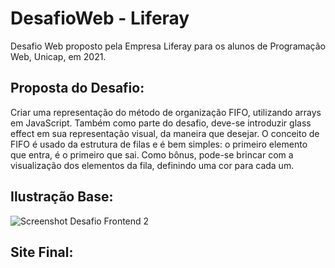 # DesafioWeb - Liferay
Desafio Web proposto pela Empresa Liferay para os alunos de Programação Web, Unicap, em 2021.

## Proposta do Desafio:
Criar uma representação do método de organização FIFO, utilizando arrays em JavaScript. Também como parte do desafio, deve-se introduzir glass effect em sua representação visual, da maneira que desejar.
O conceito de FIFO é usado da estrutura de filas e é bem simples: o primeiro elemento que entra, é o primeiro que sai.
Como bônus, pode-se brincar com a visualização dos elementos da fila, definindo uma cor para cada um. 

## Ilustração Base:
![Screenshot Desafio Frontend 2](https://user-images.githubusercontent.com/54013675/188023051-5c876f72-256f-4ba8-bae5-913e0824cf49.png)

## Site Final:
